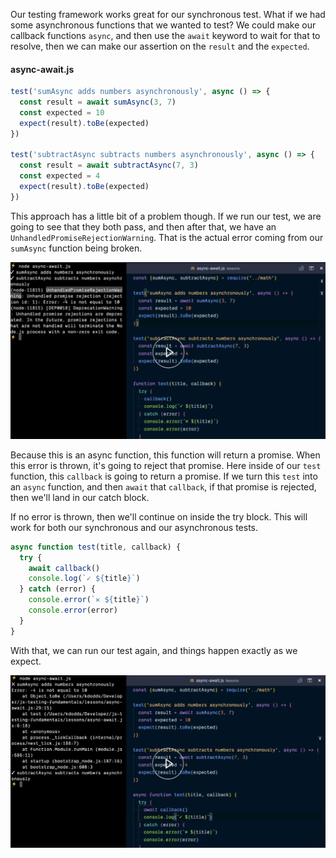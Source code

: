 Our testing framework works great for our synchronous test. What if we had some asynchronous functions that we wanted to test? We could make our callback functions `async`, and then use the `await` keyword to wait for that to resolve, then we can make our assertion on the `result` and the `expected`.

#### async-await.js
```javascript
test('sumAsync adds numbers asynchronously', async () => {
  const result = await sumAsync(3, 7)
  const expected = 10
  expect(result).toBe(expected)
})

test('subtractAsync subtracts numbers asynchronously', async () => {
  const result = await subtractAsync(7, 3)
  const expected = 4
  expect(result).toBe(expected)
})
```

This approach has a little bit of a problem though. If we run our test, we are going to see that they both pass, and then after that, we have an `UnhandledPromiseRejectionWarning`. That is the actual error coming from our `sumAsync` function being broken.

![Unhandled Promise](../images/javascript-support-async-tests-with-javascripts-promises-unhandled.png)

Because this is an async function, this function will return a promise. When this error is thrown, it's going to reject that promise. Here inside of our `test` function, this `callback` is going to return a promise. If we turn this `test` into an `async` function, and then `await` that `callback`, if that promise is rejected, then we'll land in our catch block.

If no error is thrown, then we'll continue on inside the try block. This will work for both our synchronous and our asynchronous tests. 

```javascript
async function test(title, callback) {
  try {
    await callback()
    console.log(`✓ ${title}`)
  } catch (error) {
    console.error(`✕ ${title}`)
    console.error(error)
  }
}
```

With that, we can run our test again, and things happen exactly as we expect.

![As expected](../images/javascript-support-async-tests-with-javascripts-promises.png)